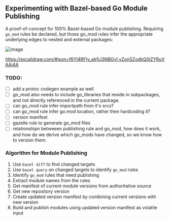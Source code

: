 ## Experimenting with Bazel-based Go Module Publishing

A proof-of-concept for 100% Bazel-based Go module publishing. Requiring `go_mod` rules be declared, but those go_mod rules infer the appropriate underlying edges to nested and external packages:

![image](https://github.com/user-attachments/assets/877567a2-6d18-4ba7-86e6-b666c14d6b86)

https://excalidraw.com/#json=f6YI4RFIy_ekfjJ3NBGvI,vZonSZodkQ0jZYRuVAAi4A

### TODO:


- [ ] add a protoc codegen example as well
- [ ] go_mod also needs to include go_libraries that reside in subpackages, and not directly referenced in the current package.
- [ ] can go_mod rule infer importpath from it's srcs?
- [ ] can go_mod rule infer go.mod location, rather then hardcoding it?
- [ ] version manifest
- [ ] gazelle rule to generate go_mod files
- [ ] relationshipn betweeen publishing rule and go_mod, how does it work, and how do we derive which go_mods have changed, so we know how to version them.

### Algorithm for Module Publishing

1. Use `bazel diff` to find changed targets
2. Use `bazel query` on changed targets to identify `go_mod` rules
3. Identify `go_mod` rules that need publishing
4. Extract module names from the rules
5. Get manifest of current module versions from authoritative source
6. Get new repository version
7. Create updated version manifest by combining current versions with new version
8. Build and publish modules using updated version manifest as volatile input
